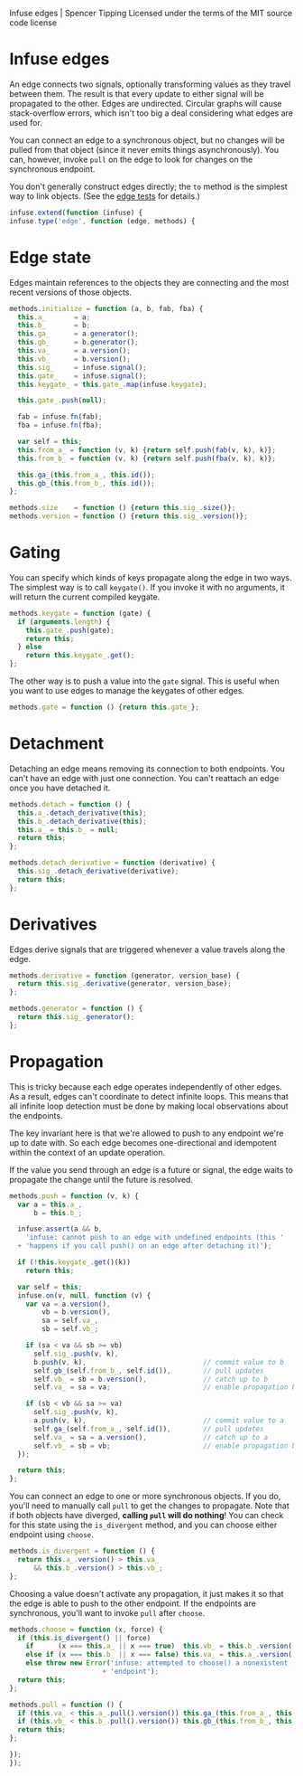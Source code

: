 Infuse edges | Spencer Tipping
Licensed under the terms of the MIT source code license

# Infuse edges

An edge connects two signals, optionally transforming values as they travel
between them. The result is that every update to either signal will be
propagated to the other. Edges are undirected. Circular graphs will cause
stack-overflow errors, which isn't too big a deal considering what edges are
used for.

You can connect an edge to a synchronous object, but no changes will be pulled
from that object (since it never emits things asynchronously). You can,
however, invoke `pull` on the edge to look for changes on the synchronous
endpoint.

You don't generally construct edges directly; the `to` method is the simplest
way to link objects. (See the [edge tests](edge.md) for details.)

```js
infuse.extend(function (infuse) {
infuse.type('edge', function (edge, methods) {
```

# Edge state

Edges maintain references to the objects they are connecting and the most
recent versions of those objects.

```js
methods.initialize = function (a, b, fab, fba) {
  this.a_       = a;
  this.b_       = b;
  this.ga_      = a.generator();
  this.gb_      = b.generator();
  this.va_      = a.version();
  this.vb_      = b.version();
  this.sig_     = infuse.signal();
  this.gate_    = infuse.signal();
  this.keygate_ = this.gate_.map(infuse.keygate);
```

```js
  this.gate_.push(null);
```

```js
  fab = infuse.fn(fab);
  fba = infuse.fn(fba);
```

```js
  var self = this;
  this.from_a_ = function (v, k) {return self.push(fab(v, k), k)};
  this.from_b_ = function (v, k) {return self.push(fba(v, k), k)};
```

```js
  this.ga_(this.from_a_, this.id());
  this.gb_(this.from_b_, this.id());
};
```

```js
methods.size    = function () {return this.sig_.size()};
methods.version = function () {return this.sig_.version()};
```

# Gating

You can specify which kinds of keys propagate along the edge in two ways. The
simplest way is to call `keygate()`. If you invoke it with no arguments, it
will return the current compiled keygate.

```js
methods.keygate = function (gate) {
  if (arguments.length) {
    this.gate_.push(gate);
    return this;
  } else
    return this.keygate_.get();
};
```

The other way is to push a value into the `gate` signal. This is useful when
you want to use edges to manage the keygates of other edges.

```js
methods.gate = function () {return this.gate_};
```

# Detachment

Detaching an edge means removing its connection to both endpoints. You can't
have an edge with just one connection. You can't reattach an edge once you have
detached it.

```js
methods.detach = function () {
  this.a_.detach_derivative(this);
  this.b_.detach_derivative(this);
  this.a_ = this.b_ = null;
  return this;
};
```

```js
methods.detach_derivative = function (derivative) {
  this.sig_.detach_derivative(derivative);
  return this;
};
```

# Derivatives

Edges derive signals that are triggered whenever a value travels along the
edge.

```js
methods.derivative = function (generator, version_base) {
  return this.sig_.derivative(generator, version_base);
};
```

```js
methods.generator = function () {
  return this.sig_.generator();
};
```

# Propagation

This is tricky because each edge operates independently of other edges. As a
result, edges can't coordinate to detect infinite loops. This means that all
infinite loop detection must be done by making local observations about the
endpoints.

The key invariant here is that we're allowed to push to any endpoint we're up
to date with. So each edge becomes one-directional and idempotent within the
context of an update operation.

If the value you send through an edge is a future or signal, the edge waits to
propagate the change until the future is resolved.

```js
methods.push = function (v, k) {
  var a = this.a_,
      b = this.b_;
```

```js
  infuse.assert(a && b,
    'infuse: cannot push to an edge with undefined endpoints (this '
  + 'happens if you call push() on an edge after detaching it)');
```

```js
  if (!this.keygate_.get()(k))
    return this;
```

```js
  var self = this;
  infuse.on(v, null, function (v) {
    var va = a.version(),
        vb = b.version(),
        sa = self.va_,
        sb = self.vb_;
```

```js
    if (sa < va && sb >= vb)
      self.sig_.push(v, k),
      b.push(v, k),                             // commit value to b
      self.gb_(self.from_b_, self.id()),        // pull updates
      self.vb_ = sb = b.version(),              // catch up to b
      self.va_ = sa = va;                       // enable propagation back to a
```

```js
    if (sb < vb && sa >= va)
      self.sig_.push(v, k),
      a.push(v, k),                             // commit value to a
      self.ga_(self.from_a_, self.id()),        // pull updates
      self.va_ = sa = a.version(),              // catch up to a
      self.vb_ = sb = vb;                       // enable propagation back to b
  });
```

```js
  return this;
};
```

You can connect an edge to one or more synchronous objects. If you do, you'll
need to manually call `pull` to get the changes to propagate. Note that if both
objects have diverged, **calling `pull` will do nothing**! You can check for
this state using the `is_divergent` method, and you can choose either endpoint
using `choose`.

```js
methods.is_divergent = function () {
  return this.a_.version() > this.va_
      && this.b_.version() > this.vb_;
};
```

Choosing a value doesn't activate any propagation, it just makes it so that the
edge is able to push to the other endpoint. If the endpoints are synchronous,
you'll want to invoke `pull` after `choose`.

```js
methods.choose = function (x, force) {
  if (this.is_divergent() || force)
    if      (x === this.a_ || x === true)  this.vb_ = this.b_.version();
    else if (x === this.b_ || x === false) this.va_ = this.a_.version();
    else throw new Error('infuse: attempted to choose() a nonexistent '
                       + 'endpoint');
  return this;
};
```

```js
methods.pull = function () {
  if (this.va_ < this.a_.pull().version()) this.ga_(this.from_a_, this.id());
  if (this.vb_ < this.b_.pull().version()) this.gb_(this.from_b_, this.id());
  return this;
};
```

```js
});
});

```
